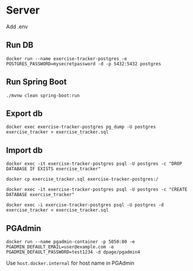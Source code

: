 # Server

Add .env

## Run DB

```
docker run --name exercise-tracker-postgres -e POSTGRES_PASSWORD=mysecretpassword -d -p 5432:5432 postgres 
```

## Run Spring Boot

```
./mvnw clean spring-boot:run
```

## Export db

```
docker exec exercise-tracker-postgres pg_dump -U postgres exercise_tracker > exercise_tracker.sql
```

## Import db

```
docker exec -it exercise-tracker-postgres psql -U postgres -c "DROP DATABASE IF EXISTS exercise_tracker"
```

```
docker cp exercise_tracker.sql exercise-tracker-postgres:/
```

```
docker exec -it exercise-tracker-postgres psql -U postgres -c "CREATE DATABASE exercise_tracker"
```

```
docker exec -i exercise-tracker-postgres psql -U postgres -d exercise_tracker < exercise_tracker.sql
```

## PGAdmin

```
docker run --name pgadmin-container -p 5050:80 -e PGADMIN_DEFAULT_EMAIL=user@example.com -e PGADMIN_DEFAULT_PASSWORD=test1234 -d dpage/pgadmin4
```

Use `host.docker.internal` for host name in PGAdmin